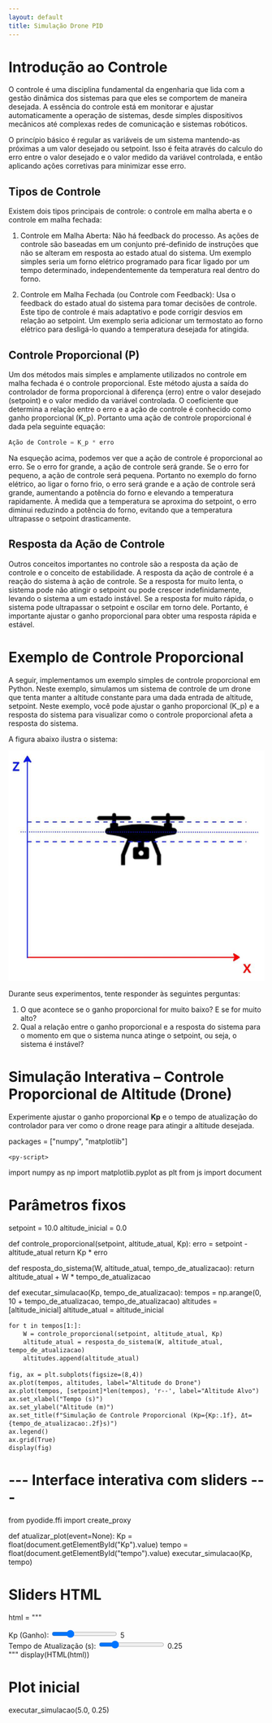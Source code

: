 ```yaml
---
layout: default
title: Simulação Drone PID
---
```


# Introdução ao Controle
O controle é uma disciplina fundamental da engenharia que lida com a gestão dinâmica dos sistemas para que eles se comportem de maneira desejada. A essência do controle está em monitorar e ajustar automaticamente a operação de sistemas, desde simples dispositivos mecânicos até complexas redes de comunicação e sistemas robóticos.

O princípio básico é regular as variáveis de um sistema mantendo-as próximas a um valor desejado ou setpoint. Isso é feita através do calculo do erro entre o valor desejado e o valor medido da variável controlada, e então aplicando ações corretivas para minimizar esse erro.

## Tipos de Controle
Existem dois tipos principais de controle: o controle em malha aberta e o controle em malha fechada:

1. Controle em Malha Aberta: Não há feedback do processo. As ações de controle são baseadas em um conjunto pré-definido de instruções que não se alteram em resposta ao estado atual do sistema. Um exemplo simples seria um forno elétrico programado para ficar ligado por um tempo determinado, independentemente da temperatura real dentro do forno.

2. Controle em Malha Fechada (ou Controle com Feedback): Usa o feedback do estado atual do sistema para tomar decisões de controle. Este tipo de controle é mais adaptativo e pode corrigir desvios em relação ao setpoint. Um exemplo seria adicionar um termostato ao forno elétrico para desligá-lo quando a temperatura desejada for atingida.

## Controle Proporcional (P)
Um dos métodos mais simples e amplamente utilizados no controle em malha fechada é o controle proporcional. Este método ajusta a saída do controlador de forma proporcional à diferença (erro) entre o valor desejado (setpoint) e o valor medido da variável controlada. O coeficiente que determina a relação entre o erro e a ação de controle é conhecido como ganho proporcional (K_p). Portanto uma ação de controle proporcional é dada pela seguinte equação:

```python
Ação de Controle = K_p * erro
```

Na esqueção acima, podemos ver que a ação de controle é proporcional ao erro. Se o erro for grande, a ação de controle será grande. Se o erro for pequeno, a ação de controle será pequena. Portanto no exemplo do forno elétrico, ao ligar o forno frio, o erro será grande e a ação de controle será grande, aumentando a potência do forno e elevando a temperatura rapidamente. À medida que a temperatura se aproxima do setpoint, o erro diminui reduzindo a potência do forno, evitando que a temperatura ultrapasse o setpoint drasticamente.

## Resposta da Ação de Controle
Outros conceitos importantes no controle são a resposta da ação de controle e o conceito de estabilidade. A resposta da ação de controle é a reação do sistema à ação de controle. Se a resposta for muito lenta, o sistema pode não atingir o setpoint ou pode crescer indefinidamente, levando o sistema a um estado instável. Se a resposta for muito rápida, o sistema pode ultrapassar o setpoint e oscilar em torno dele. Portanto, é importante ajustar o ganho proporcional para obter uma resposta rápida e estável.

# Exemplo de Controle Proporcional
A seguir, implementamos um exemplo simples de controle proporcional em Python. Neste exemplo, simulamos um sistema de controle de um drone que tenta manter a altitude constante para uma dada entrada de altitude, setpoint. Neste exemplo, você pode ajustar o ganho proporcional (K_p) e a resposta do sistema para visualizar como o controle proporcional afeta a resposta do sistema.

A figura abaixo ilustra o sistema:

![Drone](figs/drone.png)

Durante seus experimentos, tente responder às seguintes perguntas:

1. O que acontece se o ganho proporcional for muito baixo? E se for muito alto?
2. Qual a relação entre o ganho proporcional e a resposta do sistema para o momento em que o sistema nunca atinge o setpoint, ou seja, o sistema é instável?

# Simulação Interativa – Controle Proporcional de Altitude (Drone)

Experimente ajustar o ganho proporcional **Kp** e o tempo de atualização do controlador para ver como o drone reage para atingir a altitude desejada.

<link rel="stylesheet" href="https://pyscript.net/latest/pyscript.css" />
<script defer src="https://pyscript.net/latest/pyscript.js"></script>

<div class="pyscript">
    <py-config>
        packages = ["numpy", "matplotlib"]
    </py-config>

    <py-script>
import numpy as np
import matplotlib.pyplot as plt
from js import document

# Parâmetros fixos
setpoint = 10.0
altitude_inicial = 0.0

def controle_proporcional(setpoint, altitude_atual, Kp):
    erro = setpoint - altitude_atual
    return Kp * erro

def resposta_do_sistema(W, altitude_atual, tempo_de_atualizacao):
    return altitude_atual + W * tempo_de_atualizacao

def executar_simulacao(Kp, tempo_de_atualizacao):
    tempos = np.arange(0, 10 + tempo_de_atualizacao, tempo_de_atualizacao)
    altitudes = [altitude_inicial]
    altitude_atual = altitude_inicial

    for t in tempos[1:]:
        W = controle_proporcional(setpoint, altitude_atual, Kp)
        altitude_atual = resposta_do_sistema(W, altitude_atual, tempo_de_atualizacao)
        altitudes.append(altitude_atual)

    fig, ax = plt.subplots(figsize=(8,4))
    ax.plot(tempos, altitudes, label="Altitude do Drone")
    ax.plot(tempos, [setpoint]*len(tempos), 'r--', label="Altitude Alvo")
    ax.set_xlabel("Tempo (s)")
    ax.set_ylabel("Altitude (m)")
    ax.set_title(f"Simulação de Controle Proporcional (Kp={Kp:.1f}, Δt={tempo_de_atualizacao:.2f}s)")
    ax.legend()
    ax.grid(True)
    display(fig)

# --- Interface interativa com sliders ---
from pyodide.ffi import create_proxy

def atualizar_plot(event=None):
    Kp = float(document.getElementById("Kp").value)
    tempo = float(document.getElementById("tempo").value)
    executar_simulacao(Kp, tempo)

# Sliders HTML
html = """
<div style='margin-top:1em'>
<label for="Kp">Kp (Ganho):</label>
<input type="range" id="Kp" min="0" max="20" value="5" step="0.1" oninput="this.nextElementSibling.value=this.value; pyodide.runPython('atualizar_plot()')">
<output>5</output><br>
<label for="tempo">Tempo de Atualização (s):</label>
<input type="range" id="tempo" min="0.05" max="1.0" value="0.25" step="0.05" oninput="this.nextElementSibling.value=this.value; pyodide.runPython('atualizar_plot()')">
<output>0.25</output>
</div>
"""
display(HTML(html))

# Plot inicial
executar_simulacao(5.0, 0.25)
    </py-script>
</div>
